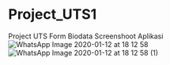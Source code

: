 # Project_UTS1
Project UTS Form Biodata
Screenshoot Aplikasi
![WhatsApp Image 2020-01-12 at 18 12 58](https://user-images.githubusercontent.com/48645478/72217927-485a4300-3567-11ea-96e5-a4e38c5dbd5c.jpeg)![WhatsApp Image 2020-01-12 at 18 12 58 (1)](https://user-images.githubusercontent.com/48645478/72217926-47291600-3567-11ea-8631-6a70073b0f4b.jpeg)

